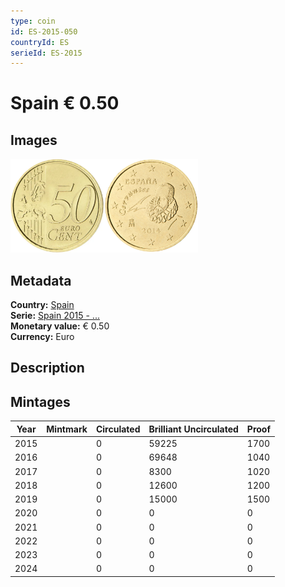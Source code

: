 ```yaml
---
type: coin
id: ES-2015-050
countryId: ES
serieId: ES-2015
---
```


# Spain € 0.50

## Images

<img src="../../../Images/common-2007-050.webp" height="150" alt="Front image"><img src="Images/spain-2015-050.webp" height="150" alt="Back image">

## Metadata

**Country:** [Spain](../index.md)\
**Serie:** [Spain 2015 - ...](index.md)\
**Monetary value:** € 0.50\
**Currency:** Euro

## Description

## Mintages

| Year | Mintmark | Circulated | Brilliant Uncirculated | Proof |
| ---- | -------- | ---------- | ---------------------- | ----- |
| 2015 |          | 0          | 59225                  | 1700  |
| 2016 |          | 0          | 69648                  | 1040  |
| 2017 |          | 0          | 8300                   | 1020  |
| 2018 |          | 0          | 12600                  | 1200  |
| 2019 |          | 0          | 15000                  | 1500  |
| 2020 |          | 0          | 0                      | 0     |
| 2021 |          | 0          | 0                      | 0     |
| 2022 |          | 0          | 0                      | 0     |
| 2023 |          | 0          | 0                      | 0     |
| 2024 |          | 0          | 0                      | 0     |
